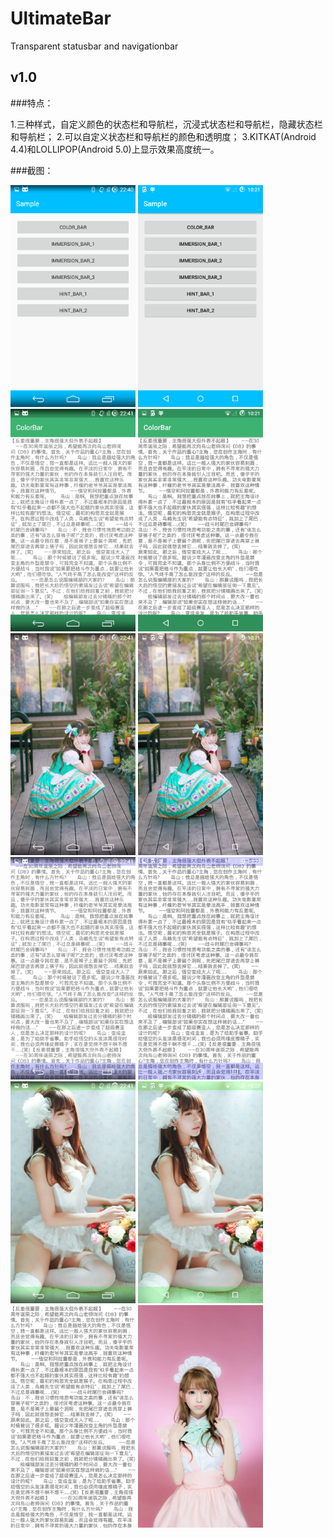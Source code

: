# UltimateBar
Transparent statusbar and navigationbar

## v1.0

###特点：

1.三种样式，自定义颜色的状态栏和导航栏，沉浸式状态栏和导航栏，隐藏状态栏和导航栏；
2.可以自定义状态栏和导航栏的颜色和透明度；
3.KITKAT(Android 4.4)和LOLLIPOP(Android 5.0)上显示效果高度统一。

###截图：

<img src="Screenshots/KITKAT_0.png" width="200px"/>
<img src="Screenshots/LOLLIPOP_0.png" width="200px"/>
<img src="Screenshots/KITKAT_1.png" width="200px"/>
<img src="Screenshots/LOLLIPOP_1.png" width="200px"/>
<img src="Screenshots/KITKAT_2.png" width="200px"/>
<img src="Screenshots/LOLLIPOP_2.png" width="200px"/>
<img src="Screenshots/KITKAT_3.png" width="200px"/>
<img src="Screenshots/LOLLIPOP_3.png" width="200px"/>
<img src="Screenshots/KITKAT_4.png" width="200px"/>
<img src="Screenshots/LOLLIPOP_4.png" width="200px"/>
<img src="Screenshots/LOLLIPOP_5.png" width="200px"/>
<img src="Screenshots/LOLLIPOP_6.png" width="200px"/>
